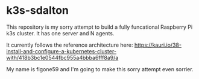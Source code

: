 # k3s-sdalton

This repository is my sorry attempt to build a fully funcational Raspberry Pi k3s cluster. It has one server and N agents. 

It currently follows the reference architecture here:
https://kauri.io/38-install-and-configure-a-kubernetes-cluster-with/418b3bc1e0544fbc955a4bbba6fff8a9/a

My name is figone59 and I'm going to make this sorry attempt even sorrier.  